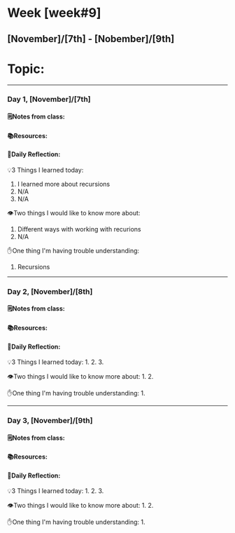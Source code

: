 # Week [week#9]
## [November]/[7th] - [Nobember]/[9th]

# Topic:

___

### Day 1, [November]/[7th]

#### 🗒️Notes from class:

#### 📚Resources:


#### 💭Daily Reflection:

💡3 Things I learned today:
1. I learned more about recursions
2. N/A
3. N/A

👁️Two things I would like to know more about:
1. Different ways with working with recurions
2. N/A

✋One thing I'm having trouble understanding:
1. Recursions


___

### Day 2, [November]/[8th] 

#### 🗒️Notes from class:

#### 📚Resources:


#### 💭Daily Reflection:

💡3 Things I learned today:
1. 
2. 
3. 

👁️Two things I would like to know more about:
1. 
2. 

✋One thing I'm having trouble understanding:
1. 

___

### Day 3, [November]/[9th]
#### 🗒️Notes from class:

#### 📚Resources:


#### 💭Daily Reflection:

💡3 Things I learned today:
1. 
2. 
3. 

👁️Two things I would like to know more about:
1. 
2. 

✋One thing I'm having trouble understanding:
1. 
 

